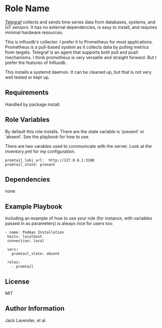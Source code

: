 Role Name
=========

[Telegraf](https://www.influxdata.com/time-series-platform/telegraf/)
 collects and sends time series data from databases, systems, and IoT sensors. It has no external dependencies, is easy to install, and requires minimal hardware resources.

This is influxdb's collector.  I prefer it to Prometheus for most applications. Prometheus is a pull-based system as it collects data by pulling metrics from targets. Telegraf is an agent that supports both pull and push mechanisms.  I think prometheus is very versatile and straight forward.  But I prefer the features of Influxdb.

This installs a systemd daemon. It can be cleaned up, but that is not very well tested or kept up.

Requirements
------------

Handled by package install.

Role Variables
--------------

By default this role installs. There are the state variable is 'present' or 'absent'.  See the playbook for how to use.

There are two varables used to communicate with the server.  Look at the inventory.yml for my configuration.

```
promtail_loki_url:  http://127.0.0.1:3100
promtail_state: present
```


Dependencies
------------

none

Example Playbook
----------------

Including an example of how to use your role (for instance, with variables passed in as parameters) is always nice for users too:

 ```
- name: Podman Installation
  hosts: localhost
  connection: local

  vars:
    promtail_state: absent

  roles:
    - promtail
 ```

License
-------

MIT

Author Information
------------------

Jack Lavender, et al.